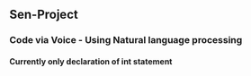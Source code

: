 ## Sen-Project
### Code via Voice - Using Natural language processing

#### Currently only declaration of int statement

